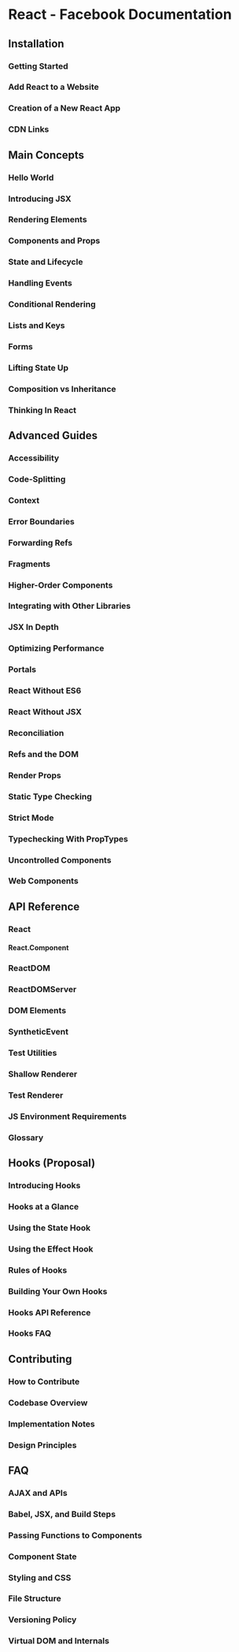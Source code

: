# React - Facebook Documentation #
## Installation ##
### Getting Started ###
### Add React to a Website ###
### Creation of a New React App ###
### CDN Links ###

## Main Concepts ##
### Hello World ###
### Introducing JSX ###
### Rendering Elements ###
### Components and Props ###
### State and Lifecycle ###
### Handling Events ###
### Conditional Rendering ###
### Lists and Keys ###
### Forms ###
### Lifting State Up ###
### Composition vs Inheritance ###
### Thinking In React ###

## Advanced Guides ##
### Accessibility ###
### Code-Splitting ###
### Context ###
### Error Boundaries ###
### Forwarding Refs ###
### Fragments ###
### Higher-Order Components ###
### Integrating with Other Libraries ###
### JSX In Depth ###
### Optimizing Performance ###
### Portals ###
### React Without ES6 ###
### React Without JSX ###
### Reconciliation ###
### Refs and the DOM ###
### Render Props ###
### Static Type Checking ###
### Strict Mode ###
### Typechecking With PropTypes ###
### Uncontrolled Components ###
### Web Components ###

## API Reference ##
### React ###
#### React.Component ####
### ReactDOM ###
### ReactDOMServer ###
### DOM Elements ###
### SyntheticEvent ###
### Test Utilities ###
### Shallow Renderer ###
### Test Renderer ###
### JS Environment Requirements ###
### Glossary ###

## Hooks (Proposal) ##
### Introducing Hooks ###
### Hooks at a Glance ###
### Using the State Hook ###
### Using the Effect Hook ###
### Rules of Hooks ###
### Building Your Own Hooks ###
### Hooks API Reference ###
### Hooks FAQ ###

## Contributing ##
### How to Contribute ###
### Codebase Overview ###
### Implementation Notes ###
### Design Principles ###

## FAQ ##
### AJAX and APIs ###
### Babel, JSX, and Build Steps ###
### Passing Functions to Components ###
### Component State ###
### Styling and CSS ###
### File Structure ###
### Versioning Policy ###
### Virtual DOM and Internals ###
